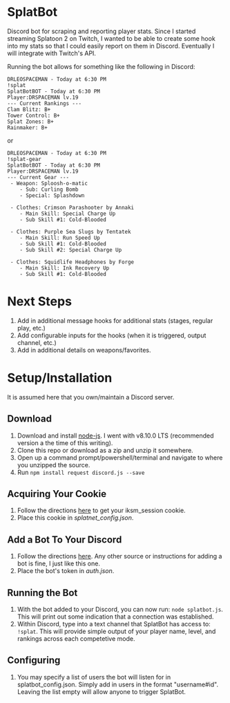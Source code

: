 # SplatBot
Discord bot for scraping and reporting player stats. Since I started streaming Splatoon 2 on Twitch, I wanted to be able to create some hook into my stats so that I could easily report on them in Discord. Eventually I will integrate with Twitch's API.

Running the bot allows for something like the following in Discord:

```
DRLEOSPACEMAN - Today at 6:30 PM
!splat
SplatBotBOT - Today at 6:30 PM
Player:DRSPACEMAN lv.19
--- Current Rankings ---
Clam Blitz: B+
Tower Control: B+
Splat Zones: B+
Rainmaker: B+
```

or

```
DRLEOSPACEMAN - Today at 6:30 PM
!splat-gear
SplatBotBOT - Today at 6:30 PM
Player:DRSPACEMAN lv.19
--- Current Gear ---
 - Weapon: Sploosh-o-matic
    - Sub: Curling Bomb
    - Special: Splashdown

 - Clothes: Crimson Parashooter by Annaki
    - Main Skill: Special Charge Up
    - Sub Skill #1: Cold-Blooded

 - Clothes: Purple Sea Slugs by Tentatek
    - Main Skill: Run Speed Up
    - Sub Skill #1: Cold-Blooded
    - Sub Skill #2: Special Charge Up

 - Clothes: Squidlife Headphones by Forge
    - Main Skill: Ink Recovery Up
    - Sub Skill #1: Cold-Blooded
```

# Next Steps
1. Add in additional message hooks for additional stats (stages, regular play, etc.)
2. Add configurable inputs for the hooks (when it is triggered, output channel, etc.)
3. Add in additional details on weapons/favorites.

# Setup/Installation
It is assumed here that you own/maintain a Discord server.

## Download
1. Download and install [node-js](https://nodejs.org/en/). I went with v8.10.0 LTS (recommended version a the time of this writing).
2. Clone this repo or download as a zip and unzip it somewhere.
3. Open up a command prompt/powershell/terminal and navigate to where you unzipped the source.
4. Run `npm install request discord.js --save`

## Acquiring Your Cookie
1. Follow the directions [here](https://github.com/frozenpandaman/splatnet2statink/wiki/mitmproxy-instructions) to get your iksm_session cookie.
2. Place this cookie in _splatnet_config.json_.

## Add a Bot To Your Discord
1. Follow the directions [here](https://github.com/reactiflux/discord-irc/wiki/Creating-a-discord-bot-&-getting-a-token). Any other source or instructions for adding a bot is fine, I just like this one.
2. Place the bot's token in _auth.json_.

## Running the Bot
1. With the bot added to your Discord, you can now run: `node splatbot.js`. This will print out some indication that a connection was established.
2. Within Discord, type into a text channel that SplatBot has access to: `!splat`. This will provide simple output of your player name, level, and rankings across each competetive mode.

## Configuring
1. You may specify a list of users the bot will listen for in splatbot_config.json. Simply add in users in the format "username#id". Leaving the list empty will allow anyone to trigger SplatBot.